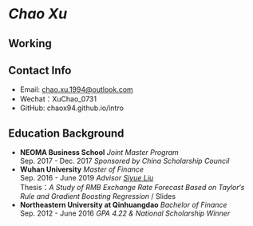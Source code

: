 #  _**Chao Xu**_ 
## Working

## Contact Info
- Email: chao.xu.1994@outlook.com
- Wechat：XuChao_0731
- GitHub: chaox94.github.io/intro

## Education Background
- **NEOMA Business School** _Joint Master Program_  
  Sep. 2017 - Dec. 2017 _Sponsored by China Scholarship Council_
- **Wuhan University** _Master of Finance_  
  Sep. 2016 - June 2019 _Advisor [Siyue Liu](http://ems.whu.edu.cn/info/2270/21178.htm)_  
  Thesis：_A Study of RMB Exchange Rate Forecast Based on Taylor‘s Rule and Gradient Boosting Regression_ / Slides
- **Northeastern University at Qinhuangdao** _Bachelor of Finance_  
  Sep. 2012 - June 2016 _GPA 4.22 & National Scholarship Winner_

